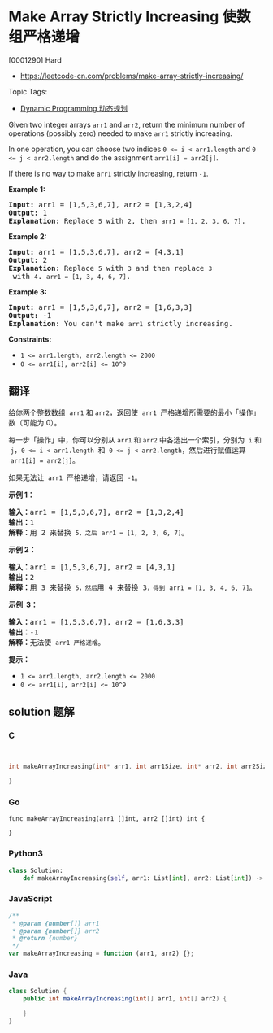 # Make Array Strictly Increasing 使数组严格递增

[0001290] Hard

- https://leetcode-cn.com/problems/make-array-strictly-increasing/

Topic Tags:

- [Dynamic Programming 动态规划](https://leetcode-cn.com/tag/dynamic-programming/)

Given two integer arrays `arr1` and `arr2`, return the minimum number of operations (possibly zero) needed to make `arr1` strictly increasing.

In one operation, you can choose two indices `0 <= i < arr1.length` and `0 <= j < arr2.length` and do the assignment `arr1[i] = arr2[j]`.

If there is no way to make `arr1` strictly increasing, return `-1`.

**Example 1:**

<pre><strong>Input:</strong> arr1 = [1,5,3,6,7], arr2 = [1,3,2,4]
<strong>Output:</strong> 1
<strong>Explanation:</strong> Replace <code>5</code> with <code>2</code>, then <code>arr1 = [1, 2, 3, 6, 7]</code>.
</pre>

**Example 2:**

<pre><strong>Input:</strong> arr1 = [1,5,3,6,7], arr2 = [4,3,1]
<strong>Output:</strong> 2
<strong>Explanation:</strong> Replace <code>5</code> with <code>3</code> and then replace <code>3</code> with <code>4</code>. <code>arr1 = [1, 3, 4, 6, 7]</code>.
</pre>

**Example 3:**

<pre><strong>Input:</strong> arr1 = [1,5,3,6,7], arr2 = [1,6,3,3]
<strong>Output:</strong> -1
<strong>Explanation:</strong> You can't make <code>arr1</code> strictly increasing.</pre>

**Constraints:**

- `1 <= arr1.length, arr2.length <= 2000`
- `0 <= arr1[i], arr2[i] <= 10^9`

## 翻译

给你两个整数数组  `arr1` 和 `arr2`，返回使  `arr1`  严格递增所需要的最小「操作」数（可能为 0）。

每一步「操作」中，你可以分别从 `arr1` 和 `arr2` 中各选出一个索引，分别为  `i` 和  `j`，`0 <= i < arr1.length`  和  `0 <= j < arr2.length`，然后进行赋值运算  `arr1[i] = arr2[j]`。

如果无法让  `arr1`  严格递增，请返回  `-1`。

**示例 1：**

<pre><strong>输入：</strong>arr1 = [1,5,3,6,7], arr2 = [1,3,2,4]
<strong>输出：</strong>1
<strong>解释：</strong>用 2 来替换 <code>5，之后</code> <code>arr1 = [1, 2, 3, 6, 7]</code>。
</pre>

**示例 2：**

<pre><strong>输入：</strong>arr1 = [1,5,3,6,7], arr2 = [4,3,1]
<strong>输出：</strong>2
<strong>解释：</strong>用 3 来替换 <code>5，然后</code>用 4 来替换 3<code>，得到</code> <code>arr1 = [1, 3, 4, 6, 7]</code>。
</pre>

**示例  3：**

<pre><strong>输入：</strong>arr1 = [1,5,3,6,7], arr2 = [1,6,3,3]
<strong>输出：</strong>-1
<strong>解释：</strong>无法使 <code>arr1 严格递增</code>。</pre>

**提示：**

- `1 <= arr1.length, arr2.length <= 2000`
- `0 <= arr1[i], arr2[i] <= 10^9`

## solution 题解

### C

```c


int makeArrayIncreasing(int* arr1, int arr1Size, int* arr2, int arr2Size){

}


```

### Go

```golang
func makeArrayIncreasing(arr1 []int, arr2 []int) int {

}
```

### Python3

```python
class Solution:
    def makeArrayIncreasing(self, arr1: List[int], arr2: List[int]) -> int:

```

### JavaScript

```javascript
/**
 * @param {number[]} arr1
 * @param {number[]} arr2
 * @return {number}
 */
var makeArrayIncreasing = function (arr1, arr2) {};
```

### Java

```java
class Solution {
    public int makeArrayIncreasing(int[] arr1, int[] arr2) {

    }
}
```
